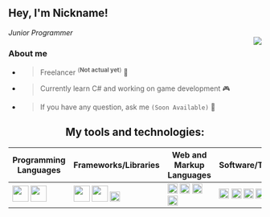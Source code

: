 ## Hey, I'm Nickname!
*<!--Web Developer /--> Junior Programmer*
<br />
<img align="right" src="https://github-readme-stats.vercel.app/api?username=nickn4medev&show_icons=true&theme=tokyonight">

### About me
+ > Freelancer <sup>(**Not actual yet**)</sup> 👤<!--FrontEnd Engineer and BackEnd Engineer 💻-->
+ > Currently learn C# and working on game development 🎮
+ > If you have any question, ask me <!--[here](https://discord.com/)-->`(Soon Available)` 💬

<h2 align="center">My tools and technologies:</h2>

| **Programming Languages** | **Frameworks/Libraries** | **Web and Markup Languages** | **Software/Tools** |
| ------------- | ------------- | ------------- | ------------- |
| <code><img height="32" width="32" src="https://cdn.simpleicons.org/csharp/6637e6" /></code> <code><img height="32" width="32" src="https://cdn.simpleicons.org/cplusplus/2659bf" /></code> <!--<code><img height="20" src="" alt="Java"></code>--> | <code><img height="32" width="32" src="https://cdn.simpleicons.org/react/289ede" /></code> <code><img height="32" width="32" src="https://cdn.simpleicons.org/tailwindcss/51b0f0" /></code> <code><img height="20" src="" alt="Discordjs"></code> | <code><img height="20" src="" alt="Html"></code> <code><img height="20" src="" alt="Css"></code> <code><img height="20" src="" alt="Javascript"></code> <code><img height="20" src="" alt="Nodejs"></code> | <code><img height="20" src="" alt="Visual Studio"></code> <code><img height="20" src="" alt="Visual Studio Code"></code> <code><img height="20" src="" alt="Git"></code> <code><img height="20" src="" alt="Blender"></code> |
